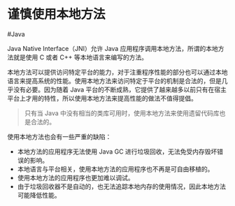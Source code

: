 # 谨慎使用本地方法
#Java 

Java Native Interface（JNI）允许 Java 应用程序调用本地方法，所谓的本地方法就是使用 C 或者 C++ 等本地语言来编写的方法。

本地方法可以提供访问特定平台的能力，对于注重程序性能的部分也可以通过本地语言来提高系统的性能。使用本地方法来访问特定于平台的机制是合法的，但是几乎没有必要。因为随着 Java 平台的不断成熟，它提供了越来越多以前只有在宿主平台上才用的特性，所以使用本地方法来提高性能的做法不值得提倡。

> 只有当 Java 中没有相当的类库可用时，使用本地方法来使用遗留代码库也是合法的。

使用本地方法也会有一些严重的缺陷：

+ 本地方法的应用程序无法使用 Java GC 进行垃圾回收，无法免受内存毁坏错误的影响。
+ 本地语言与平台相关，使用本地方法的应用程序也不再是可自由移植的。
+ 使用本地方法的应用程序也更加难以调试。
+ 由于垃圾回收器不是自动的，也无法追踪本地内存的使用情况，因此本地方法可能降低性能。